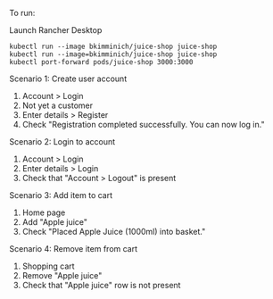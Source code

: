 To run:

Launch Rancher Desktop
```
kubectl run --image bkimminich/juice-shop juice-shop
kubectl run --image=bkimminich/juice-shop juice-shop
kubectl port-forward pods/juice-shop 3000:3000
```

Scenario 1: Create user account
1. Account >  Login
2. Not yet a customer 
3. Enter details > Register
4. Check "Registration completed successfully. You can now log in."

Scenario 2: Login to account
1. Account > Login
2. Enter details > Login
3. Check that "Account > Logout" is present

Scenario 3: Add item to cart
1. Home page
2. Add "Apple juice"
3. Check "Placed Apple Juice (1000ml) into basket."

Scenario 4: Remove item from cart
1. Shopping cart
2. Remove "Apple juice"
3. Check that "Apple juice" row is not present